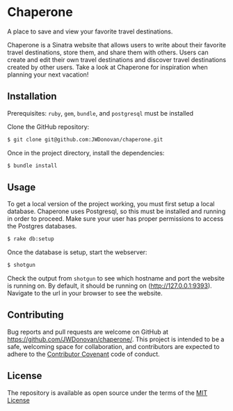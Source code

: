 # Chaperone

A place to save and view your favorite travel destinations.

Chaperone is a Sinatra website that allows users to write about their favorite travel destinations, store them, and share them with others.
Users can create and edit their own travel destinations and discover travel destinations created by other users.
Take a look at Chaperone for inspiration when planning your next vacation!

## Installation

Prerequisites: `ruby`, `gem`, `bundle`, and `postgresql` must be installed

Clone the GitHub repository:

```bash
$ git clone git@github.com:JWDonovan/chaperone.git
```

Once in the project directory, install the dependencies:

```bash
$ bundle install
```

## Usage

To get a local version of the project working, you must first setup a local database.
Chaperone uses Postgresql, so this must be installed and running in order to proceed.
Make sure your user has proper permissions to access the Postgres databases.

```bash
$ rake db:setup
```

Once the database is setup, start the webserver:

```bash
$ shotgun
```

Check the output from `shotgun` to see which hostname and port the website is running on.
By default, it should be running on (http://127.0.0.1:9393).
Navigate to the url in your browser to see the website.

## Contributing

Bug reports and pull requests are welcome on GitHub at https://github.com/JWDonovan/chaperone/. This project is intended to be a safe, welcoming space for collaboration, and contributors are expected to adhere to the [Contributor Covenant](contributor-covenant.org) code of conduct.

## License

The repository is available as open source under the terms of the [MIT License](http://opensource.org/licenses/MIT)